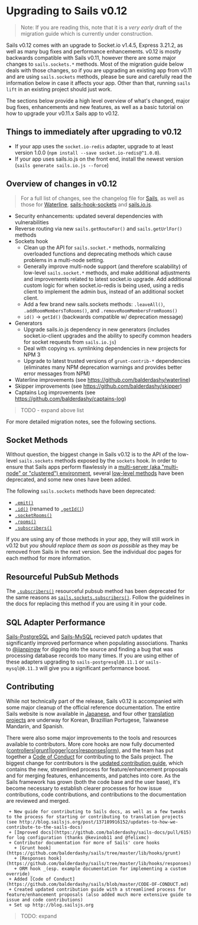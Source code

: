 # Upgrading to Sails v0.12

> Note: If you are reading this, note that it is a _very early_ draft of the migration guide which is currently under construction.

Sails v0.12 comes with an upgrade to Socket.io v1.4.5, Express 3.21.2, as well as many bug fixes and performance enhancements. v0.12 is mostly backwards compatible with Sails v0.11, however there are some major changes to `sails.sockets.*` methods. Most of the migration guide below deals with those changes, so if you are upgrading an existing app from v0.11 and are using `sails.sockets` methods, please be sure and carefully read the information below in case it affects your app.  Other than that, running `sails lift` in an existing project should just work.

The sections below provide a high level overview of what's changed, major bug fixes, enhancements and new features, as well as a basic tutorial on how to upgrade your v0.11.x Sails app to v0.12.

## Things to immediately after upgrading to v0.12

 + If your app uses the `socket.io-redis` adapter, upgrade to at least version 1.0.0 (`npm install --save socket.io-redis@^1.0.0`).
 + If your app uses sails.io.js on the front end, install the newest version (`sails generate sails.io.js --force`)

## Overview of changes in v0.12

> For a full list of changes, see the changelog file for [Sails](https://github.com/balderdashy/sails/blob/master/CHANGELOG.md), as well as those for [Waterline](https://github.com/balderdashy/waterline/blob/master/CHANGELOG.md), [sails-hook-sockets](https://github.com/balderdashy/sails-hook-sockets/blob/master/CHANGELOG.md) and [sails.io.js](https://github.com/balderdashy/sails.io.js/blob/master/CHANGELOG.md).

 + Security enhancements: updated several dependencies with vulnerabilities
 + Reverse routing via new `sails.getRouteFor()` and `sails.getUrlFor()` methods
 + Sockets hook
   + Clean up the API for `sails.socket.*` methods, normalizing overloaded functions and deprecating methods which cause problems in a multi-node setting.
   + Generally improve multi-node support (and therefore scalability) of low-level `sails.socket.*` methods, and make additional adjustments and improvements related to latest socket.io upgrade.  Add additional custom logic for when socket.io-redis is being used, using a redis client to implement the admin bus, instead of an additional socket client.
   + Add a few brand new sails.sockets methods: `.leaveAll()`, `.addRoomMembersToRooms()`, and `.removeRoomMembersFromRooms()`
   + `id()` -> `getId()` (backwards compatible w/ deprecation message)
 + Generators
   + Upgrade sails.io.js dependency in new generators (includes socket.io-client upgrades and the ability to specify common headers for socket requests from `sails.io.js`)
   + Deal with copying vs. symlinking dependencies in new projects for NPM 3
   + Upgrade to latest trusted versions of `grunt-contrib-*` dependencies (eliminates many NPM deprecation warnings and provides better error messages from NPM)
 + Waterline improvements (see https://github.com/balderdashy/waterline)
 + Skipper improvements (see https://github.com/balderdashy/skipper)
 + Captains Log improvements (see https://github.com/balderdashy/captains-log)

 > TODO - expand above list

For more detailed migration notes, see the following sections.

## Socket Methods

Without question, the biggest change in Sails v0.12 is to the API of the low-level `sails.sockets` methods exposed by the `sockets` hook.  In order to ensure that Sails apps perform flawlessly in a [multi-server (aka "multi-node" or "clustered") environment](http://sailsjs.org/documentation/concepts/realtime/multi-server-environments), several [low-level methods](http://next.sailsjs.org/documentation/reference/web-sockets/sails-sockets) have been deprecated, and some new ones have been added.

The following `sails.sockets` methods have been deprecated:

 + [`.emit()`](http://next.sailsjs.org/documentation/reference/web-sockets/sails-sockets/sails-sockets-emit)
 + [`.id()`](http://next.sailsjs.org/documentation/reference/web-sockets/sails-sockets/sails-sockets-id) (renamed to [`.getId()`](http://next.sailsjs.org/documentation/reference/web-sockets/sails-sockets/get-id))
 + [`.socketRooms()`](http://next.sailsjs.org/documentation/reference/web-sockets/sails-sockets/sails-sockets-socket-rooms)
 + [`.rooms()`](http://next.sailsjs.org/documentation/reference/web-sockets/sails-sockets/sails-sockets-rooms)
 + [`.subscribers()`](http://next.sailsjs.org/documentation/reference/web-sockets/sails-sockets/sails-sockets-subscribers)

If you are using any of those methods in your app, they will still work in v0.12 but _you should replace them as soon as possible_ as they may be removed from Sails in the next version.  See the individual doc pages for each method for more information.

## Resourceful PubSub Methods

The [`.subscribers()`](http://next.sailsjs.org/documentation/reference/web-sockets/resourceful-pub-sub/subscribers) resourceful pubsub method has been deprecated for the same reasons as [`sails.sockets.subscribers()`](http://next.sailsjs.org/documentation/reference/web-sockets/sails-sockets/sails-sockets-subscribers).  Follow the guidelines in the docs for replacing this method if you are using it in your code.


## SQL Adapter Performance

[Sails-PostgreSQL](https://github.com/balderdashy/sails-postgresql) and [Sails-MySQL](https://github.com/balderdashy/sails-mysql) recieved patch updates that significantly improved performance when populating associations. Thanks to [@jianpingw](https://github.com/jianpingw) for digging into the source and finding a bug that was processing database records too many times. If you are using either of these adapters upgrading to `sails-postgresql@0.11.1` or `sails-mysql@0.11.3` will give you a significant performance boost.


## Contributing

While not technically part of the release, Sails v0.12 is accompanied with some major cleanup of the official reference documentation. The entire Sails website is now available in [Japanese](http://sailsjs.jp/), and four other [translation projects](https://github.com/balderdashy/sails-docs#in-other-languages) are underway for Korean, Brazillian Portugese, Taiwanese Mandarin, and Spanish.

There were also some major improvements to the tools and resources available to contributors.  More core hooks are now fully documented ([controllers](https://github.com/balderdashy/sails/tree/master/lib/hooks/controllers)|[grunt](https://github.com/balderdashy/sails/tree/master/lib/hooks/grunt)|[logger](https://github.com/balderdashy/sails/tree/master/lib/hooks/logger)|[cors](https://github.com/balderdashy/sails/tree/master/lib/hooks/cors)|[responses](https://github.com/balderdashy/sails/tree/master/lib/hooks/responses)|[orm](https://github.com/balderdashy/sails/tree/master/lib/hooks/orm)), and the team has put together a [Code of Conduct](https://github.com/balderdashy/sails/blob/master/CODE-OF-CONDUCT.md) for contributing to the Sails project.  The biggest change for contributors is the [updated contribution guide](https://github.com/balderdashy/sails/blob/master/CONTRIBUTING.md), which contains the new, streamlined process for feature/enhancement proposals and for merging features, enhancements, and patches into core.  As the Sails framework has grown (both the code base and the user base), it's become necessary to establish clearer processes for how issue contributions, code contributions, and contributions to the documentation are reviewed and merged.


```text
 + New guide for contributing to Sails docs, as well as a few tweaks to the process for starting or contributing to translation projects (see http://blog.sailsjs.org/post/137189916152/updates-to-how-we-contribute-to-the-sails-docs)
 + [Improved docs](https://github.com/balderdashy/sails-docs/pull/615) for log configuration (thanks @kevinob11 and @felixmc)
 + Contributor documentation for more of Sails' core hooks
   + [Grunt hook](https://github.com/balderdashy/sails/tree/master/lib/hooks/grunt)
   + [Responses hook](https://github.com/balderdashy/sails/tree/master/lib/hooks/responses)
   + ORM hook _(esp. example documentation for implementing a custom override)_
 + Added [Code of Conduct](https://github.com/balderdashy/sails/blob/master/CODE-OF-CONDUCT.md)
 + Created updated contribution guide with a streamlined process for feature/enhancement proposals (also added much more extensive guide to issue and code contributions)
 + Set up http://blog.sailsjs.org
```

> TODO: expand


<docmeta name="displayName" value="To v0.12">
